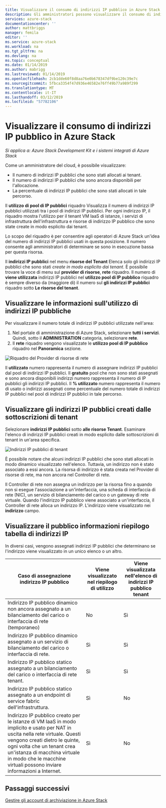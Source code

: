 ```yaml
---
title: Visualizzare il consumo di indirizzi IP pubblico in Azure Stack | Microsoft Docs
description: Gli amministratori possono visualizzare il consumo di indirizzi IP pubblici in un'area
services: azure-stack
documentationcenter: ''
author: mattbriggs
manager: femila
editor: ''
ms.service: azure-stack
ms.workload: na
ms.tgt_pltfrm: na
ms.devlang: na
ms.topic: conceptual
ms.date: 01/14/2019
ms.author: mabrigg
ms.lastreviewed: 01/14/2019
ms.openlocfilehash: 2cb1dde60f8d8aa76e0b678347df9be120c39e7c
ms.sourcegitcommit: 5fbca3354f47d936e46582e76ff49b77a989f299
ms.translationtype: MT
ms.contentlocale: it-IT
ms.lasthandoff: 03/12/2019
ms.locfileid: "57782106"
---
```

# <a name="view-public-ip-address-consumption-in-azure-stack"></a>Visualizzare il consumo di indirizzi IP pubblico in Azure Stack

*Si applica a: Azure Stack Development Kit e i sistemi integrati di Azure Stack*

Come un amministratore del cloud, è possibile visualizzare:
 - Il numero di indirizzi IP pubblici che sono stati allocati ai tenant.
 - Il numero di indirizzi IP pubblici che sono ancora disponibili per l'allocazione.
 - La percentuale di indirizzi IP pubblici che sono stati allocati in tale percorso.

Il **utilizzo di pool di IP pubblici** riquadro Visualizza il numero di indirizzi IP pubblici utilizzati tra i pool di indirizzi IP pubblici. Per ogni indirizzo IP, il riquadro mostra l'utilizzo per il tenant VM IaaS di istanze, i servizi di infrastruttura dell'infrastruttura e risorse di indirizzo IP pubblico che sono state create in modo esplicito dai tenant.

Lo scopo del riquadro è per consentire agli operatori di Azure Stack un'idea del numero di indirizzi IP pubblici usati in questa posizione. Il numero consente agli amministratori di determinare se sono in esecuzione bassa per questa risorsa.

Il **indirizzi IP pubblici** nel menu **risorse del Tenant** Elenca solo gli indirizzi IP pubblici che sono stati *create in modo esplicito dai tenant*. È possibile trovare la voce di menu sul **provider di risorse**, **rete** riquadro. Il numero di **viene utilizzata** indirizzi IP pubblici nel **utilizzo pool di IP pubblico** riquadro è sempre diverso da (maggiore di) il numero sul **gli indirizzi IP pubblici** riquadro sotto  **Le risorse del tenant**.

## <a name="view-the-public-ip-address-usage-information"></a>Visualizzare le informazioni sull'utilizzo di indirizzi IP pubbliche

Per visualizzare il numero totale di indirizzi IP pubblici utilizzate nell'area:

1. Nel portale di amministrazione di Azure Stack, selezionare **tutti i servizi**. Quindi, sotto il **ADMINISTRATION** categoria, selezionare **rete**.
1. Il **rete** riquadro vengono visualizzate le **utilizzo pool di IP pubblico** riquadro nel **Panoramica** sezione.

![Riquadro del Provider di risorse di rete](media/azure-stack-viewing-public-ip-address-consumption/image01.png)

Il **utilizzato** numero rappresenta il numero di assegnare indirizzi IP pubblici dal pool di indirizzi IP pubblici. Il **gratuito** pool che non sono stati assegnati e sono ancora disponibili indirizzi numero rappresenta il numero di IP pubblici gli indirizzi IP pubblici. Il **% utilizzato** numero rappresenta il numero di usato o indirizzi assegnati come percentuale del numero totale di indirizzi IP pubblici nel pool di indirizzi IP pubblici in tale percorso.

## <a name="view-the-public-ip-addresses-that-were-created-by-tenant-subscriptions"></a>Visualizzare gli indirizzi IP pubblici creati dalle sottoscrizioni di tenant

Selezionare **indirizzi IP pubblici** sotto **alle risorse Tenant**. Esaminare l'elenco di indirizzi IP pubblici creati in modo esplicito dalle sottoscrizioni di tenant in un'area specifica.

![Indirizzi IP pubblici di tenant](media/azure-stack-viewing-public-ip-address-consumption/image02.png)

È possibile notare che alcuni indirizzi IP pubblici che sono stati allocati in modo dinamico visualizzato nell'elenco. Tuttavia, un indirizzo non è stato associato a essi ancora. La risorsa di indirizzo è stata creata nel Provider di risorse di rete, ma non ancora nel Controller di rete.

Il Controller di rete non assegna un indirizzo per la risorsa fino a quando non si esegue l'associazione a un'interfaccia, una scheda di interfaccia di rete (NIC), un servizio di bilanciamento del carico o un gateway di rete virtuale. Quando l'indirizzo IP pubblico viene associato a un'interfaccia, il Controller di rete alloca un indirizzo IP. L'indirizzo viene visualizzato nei **indirizzo** campo.

## <a name="view-the-public-ip-address-information-summary-table"></a>Visualizzare il pubblico informazioni riepilogo tabella di indirizzi IP

In diversi casi, vengono assegnati indirizzi IP pubblici che determinano se l'indirizzo viene visualizzato in un unico elenco o un altro.

| **Caso di assegnazione indirizzo IP pubblico** | **Viene visualizzato nel riepilogo di utilizzo** | **Viene visualizzata nell'elenco di indirizzi IP pubblico tenant** |
| --- | --- | --- |
| Indirizzo IP pubblico dinamico non ancora assegnato a un bilanciamento del carico o interfaccia di rete (temporaneo) |No  |Sì |
| Indirizzo IP pubblico dinamico assegnato a un servizio di bilanciamento del carico o interfaccia di rete. |Sì |Sì |
| Indirizzo IP pubblico statico assegnato a un bilanciamento del carico o interfaccia di rete tenant. |Sì |Sì |
| Indirizzo IP pubblico statico assegnato a un endpoint di service fabric dell'infrastruttura. |Sì |No  |
| Indirizzo IP pubblico creato per le istanze di VM IaaS in modo implicito e usato per NAT in uscita nella rete virtuale. Questi vengono creati dietro le quinte, ogni volta che un tenant crea un'istanza di macchina virtuale in modo che le macchine virtuali possono inviare informazioni a Internet. |Sì |No  |

## <a name="next-steps"></a>Passaggi successivi

[Gestire gli account di archiviazione in Azure Stack](azure-stack-manage-storage-accounts.md)